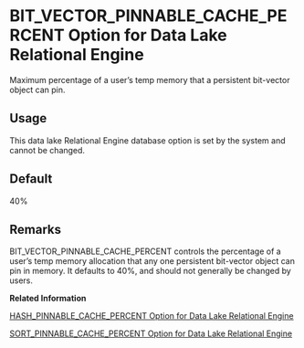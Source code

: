 <!-- loioa62e081484f21015a351a621970a27ae -->

# BIT\_VECTOR\_PINNABLE\_CACHE\_PERCENT Option for Data Lake Relational Engine

Maximum percentage of a user’s temp memory that a persistent bit-vector object can pin.



<a name="loioa62e081484f21015a351a621970a27ae__section_rv2_mvs_swb"/>

## Usage

This data lake Relational Engine database option is set by the system and cannot be changed.



<a name="loioa62e081484f21015a351a621970a27ae__iq_refso_368"/>

## Default

40%



<a name="loioa62e081484f21015a351a621970a27ae__iq_refso_370"/>

## Remarks

BIT\_VECTOR\_PINNABLE\_CACHE\_PERCENT controls the percentage of a user’s temp memory allocation that any one persistent bit-vector object can pin in memory. It defaults to 40%, and should not generally be changed by users.

**Related Information**  


[HASH\_PINNABLE\_CACHE\_PERCENT Option for Data Lake Relational Engine](hash-pinnable-cache-percent-option-for-data-lake-relational-engine-a637f5a.md "Controls the maximum percentage of a user’s temp memory that a hash object can pin.")

[SORT\_PINNABLE\_CACHE\_PERCENT Option for Data Lake Relational Engine](sort-pinnable-cache-percent-option-for-data-lake-relational-engine-a655979.md "Specifies the maximum percentage of currently available buffers a sort object tries to pin.")

